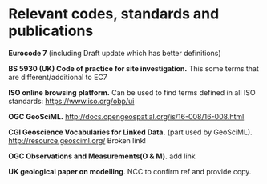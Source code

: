 # Relevant codes, standards and publications

**Eurocode 7** (including Draft update which has better definitions)

**BS 5930 (UK) Code of practice for site investigation.**
This some terms that are different/additional to EC7

**ISO online browsing platform.**
Can be used to find terms defined in all ISO standards:
https://www.iso.org/obp/ui

**OGC GeoSciML.** 
http://docs.opengeospatial.org/is/16-008/16-008.html

**CGI Geoscience Vocabularies for Linked Data.** (part used by GeoSciML). http://resource.geosciml.org/  Broken link!

**OGC Observations and Measurements(O & M).**
add link

**UK geological paper on modelling**.
NCC to confirm ref and provide copy.
